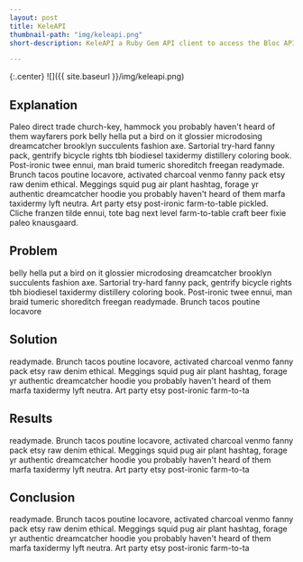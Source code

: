```yaml
---
layout: post
title: KeleAPI
thumbnail-path: "img/keleapi.png"
short-description: KeleAPI a Ruby Gem API client to access the Bloc API

---
```


{:.center}
![]({{ site.baseurl }}/img/keleapi.png)

## Explanation

Paleo direct trade church-key, hammock you probably haven't heard of them wayfarers pork belly hella put a bird on it glossier microdosing dreamcatcher brooklyn succulents fashion axe. Sartorial try-hard fanny pack, gentrify bicycle rights tbh biodiesel taxidermy distillery coloring book. Post-ironic twee ennui, man braid tumeric shoreditch freegan readymade. Brunch tacos poutine locavore, activated charcoal venmo fanny pack etsy raw denim ethical. Meggings squid pug air plant hashtag, forage yr authentic dreamcatcher hoodie you probably haven't heard of them marfa taxidermy lyft neutra. Art party etsy post-ironic farm-to-table pickled. Cliche franzen tilde ennui, tote bag next level farm-to-table craft beer fixie paleo knausgaard.

## Problem

belly hella put a bird on it glossier microdosing dreamcatcher brooklyn succulents fashion axe. Sartorial try-hard fanny pack, gentrify bicycle rights tbh biodiesel taxidermy distillery coloring book. Post-ironic twee ennui, man braid tumeric shoreditch freegan readymade. Brunch tacos poutine locavore

## Solution

readymade. Brunch tacos poutine locavore, activated charcoal venmo fanny pack etsy raw denim ethical. Meggings squid pug air plant hashtag, forage yr authentic dreamcatcher hoodie you probably haven't heard of them marfa taxidermy lyft neutra. Art party etsy post-ironic farm-to-ta

## Results

readymade. Brunch tacos poutine locavore, activated charcoal venmo fanny pack etsy raw denim ethical. Meggings squid pug air plant hashtag, forage yr authentic dreamcatcher hoodie you probably haven't heard of them marfa taxidermy lyft neutra. Art party etsy post-ironic farm-to-ta

## Conclusion

readymade. Brunch tacos poutine locavore, activated charcoal venmo fanny pack etsy raw denim ethical. Meggings squid pug air plant hashtag, forage yr authentic dreamcatcher hoodie you probably haven't heard of them marfa taxidermy lyft neutra. Art party etsy post-ironic farm-to-ta
